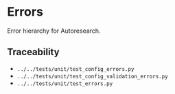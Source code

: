 # Errors

Error hierarchy for Autoresearch.

## Traceability

- `../../tests/unit/test_config_errors.py`
- `../../tests/unit/test_config_validation_errors.py`
- `../../tests/unit/test_errors.py`
